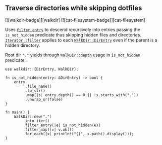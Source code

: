 ##  Traverse directories while skipping dotfiles

[![walkdir-badge]][walkdir] [![cat-filesystem-badge]][cat-filesystem]

Uses [`filter_entry`] to descend recursively into entries passing the
`is_not_hidden` predicate thus skipping hidden files and directories.
 [`Iterator::filter`] applies to each [`WalkDir::DirEntry`] even if the parent
 is a hidden directory.

Root dir `"."` yields through [`WalkDir::depth`] usage in `is_not_hidden`
predicate.

```rust,edition2021,no_run
use walkdir::{DirEntry, WalkDir};

fn is_not_hidden(entry: &DirEntry) -> bool {
    entry
         .file_name()
         .to_str()
         .map(|s| entry.depth() == 0 || !s.starts_with("."))
         .unwrap_or(false)
}

fn main() {
    WalkDir::new(".")
        .into_iter()
        .filter_entry(|e| is_not_hidden(e))
        .filter_map(|v| v.ok())
        .for_each(|x| println!("{}", x.path().display()));
}
```

[`filter_entry`]: https://docs.rs/walkdir/*/walkdir/struct.IntoIter.html#method.filter_entry
[`Iterator::filter`]: https://doc.rust-lang.org/std/iter/trait.Iterator.html#method.filter
[`WalkDir::depth`]: https://docs.rs/walkdir/*/walkdir/struct.DirEntry.html#method.depth
[`WalkDir::DirEntry`]: https://docs.rs/walkdir/*/walkdir/struct.DirEntry.html
